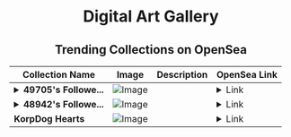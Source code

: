 <div align="center">

# Digital Art Gallery

## Trending Collections on OpenSea

| Collection Name                       | Image                                                                                     | Description                       | OpenSea Link                                                                                          |
|---------------------------------------|-------------------------------------------------------------------------------------------|-----------------------------------|--------------------------------------------------------------------------------------------------------|
| **<details><summary>49705's Followe...</summary>49705's Follower</details>** | ![Image](https://i.seadn.io/s/raw/files/19f9f090920392cc3650cbdf4361755b.png?w=500&auto=format?w=200&auto=format) |  | <details><summary>Link</summary>[49705's Follower](https://opensea.io/collection/49705-s-follower)</details> |
| **<details><summary>48942's Followe...</summary>48942's Follower</details>** | ![Image](https://i.seadn.io/s/raw/files/19f9f090920392cc3650cbdf4361755b.png?w=500&auto=format?w=200&auto=format) |  | <details><summary>Link</summary>[48942's Follower](https://opensea.io/collection/48942-s-follower)</details> |
| **KorpDog Hearts** | ![Image](https://i.seadn.io/s/raw/files/ee96f9ad7bed4829b4ffb33ec5aed34a.jpg?w=500&auto=format?w=200&auto=format) |  | <details><summary>Link</summary>[KorpDog Hearts](https://opensea.io/collection/korpdog-hearts)</details> |

</div>